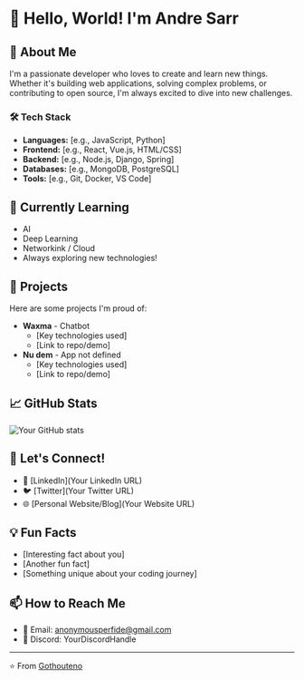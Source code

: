 # 👋 Hello, World! I'm Andre Sarr

## 🚀 About Me
I'm a passionate developer who loves to create and learn new things. Whether it's building web applications, solving complex problems, or contributing to open source, I'm always excited to dive into new challenges.

### 🛠️ Tech Stack
- **Languages:** [e.g., JavaScript, Python]
- **Frontend:** [e.g., React, Vue.js, HTML/CSS]
- **Backend:** [e.g., Node.js, Django, Spring]
- **Databases:** [e.g., MongoDB, PostgreSQL]
- **Tools:** [e.g., Git, Docker, VS Code]

## 🌱 Currently Learning
- AI
- Deep Learning
- Networkink / Cloud
- Always exploring new technologies!

## 💼 Projects
Here are some projects I'm proud of:

- **Waxma** - Chatbot
  - [Key technologies used]
  - [Link to repo/demo]
- **Nu dem** - App not defined
  - [Key technologies used]
  - [Link to repo/demo]

## 📈 GitHub Stats
![Your GitHub stats](https://github-readme-stats.vercel.app/api?username=Gothouteno&show_icons=true&theme=radical)

## 🤝 Let's Connect!
- 💼 [LinkedIn](Your LinkedIn URL)
- 🐦 [Twitter](Your Twitter URL)
- 🌐 [Personal Website/Blog](Your Website URL)

## 💡 Fun Facts
- [Interesting fact about you]
- [Another fun fact]
- [Something unique about your coding journey]

## 📫 How to Reach Me
- 📧 Email: anonymousperfide@gmail.com
- 💬 Discord: YourDiscordHandle

---
⭐️ From [Gothouteno](https://github.com/Gothouteno)

